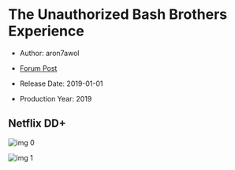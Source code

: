 # The Unauthorized Bash Brothers Experience

* Author: aron7awol

* [Forum Post](https://www.avsforum.com/threads/bass-eq-for-filtered-movies.2995212/post-58424314)

* Release Date: 2019-01-01
* Production Year: 2019

## Netflix DD+

![img 0](https://i.imgur.com/3NZ7Sz4.jpg)

![img 1](https://i.imgur.com/uSPPq4w.jpg)

